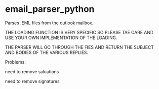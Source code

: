 # email_parser_python
Parses .EML files from the outlook mailbox.

THE LOADING FUNCTION IS VERY SPECIFIC SO PLEASE TAE CARE AND USE YOUR OWN IMPLEMENTATION OF THE LOADING.

THE PARSER WILL GO THROUGH THE FIES AND RETURN THE SUBJECT AND BODIES OF THE VARIOUS REPLIES.

Problems: 

need to remove saluations

need to remove signatures
